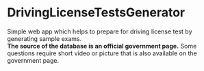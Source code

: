 # DrivingLicenseTestsGenerator

Simple web app which helps to prepare for driving license test by generating sample exams.<br>
<b>The source of the database is an official government page.</b>
Some questions require short video or picture that is also available on the government page.
